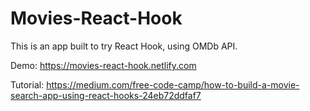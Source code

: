 # Movies-React-Hook

This is an app built to try React Hook, using OMDb API.

Demo: https://movies-react-hook.netlify.com

Tutorial: https://medium.com/free-code-camp/how-to-build-a-movie-search-app-using-react-hooks-24eb72ddfaf7


